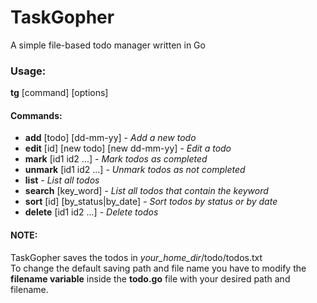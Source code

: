 # TaskGopher

A simple file-based todo manager written in Go

### Usage:

**tg** [command] [options] <br>

#### Commands:

- **add** [todo] [dd-mm-yy] _- Add a new todo_
- **edit** [id] [new todo] [new dd-mm-yy] _- Edit a todo_
- **mark** [id1 id2 ...] _- Mark todos as completed_
- **unmark** [id1 id2 ...] _- Unmark todos as not completed_
- **list** _- List all todos_
- **search** [key_word] _- List all todos that contain the keyword_
- **sort** [id] [by_status|by_date] _- Sort todos by status or by date_
- **delete** [id1 id2 ...] _- Delete todos_

#### NOTE:

TaskGopher saves the todos in _your_home_dir_/todo/todos.txt <br>
To change the default saving path and file name you have to modify the **filename variable** inside the **todo.go** file with your desired path and filename.
